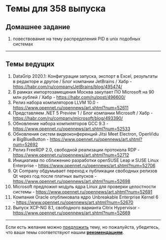 # Темы для 358 выпуска

## Домашнее задание

1. повествование на тему распределения PID в unix подобных системах

---

## Темы ведущих

1. DataGrip 2020.1: Конфигурации запуска, экспорт в Excel, результаты в редакторе и другое / Блог компании JetBrains / Хабр - https://habr.com/ru/company/JetBrains/blog/495474/
1. В рамках импортозамещения Москва закупает ПО Microsoft на 90 млн рублей / Хабр - https://habr.com/ru/post/496600/
1. Релиз набора компиляторов LLVM 10.0 - https://www.opennet.ru/opennews/art.shtml?num=52611
1. Представляем .NET 5 Preview 1 / Блог компании Microsoft / Хабр - https://habr.com/ru/company/microsoft/blog/493390/
1. Обновление набора компиляторов GCC 9.3 - https://www.opennet.ru/opennews/art.shtml?num=52533
1. Обновления систем видеоконференций Jitsi Meet Electron, OpenVidu и BigBlueButton - https://www.opennet.ru/opennews/art.shtml?num=52692
1. Релиз FreeRDP 2.0, свободной реализации протокола RDP - https://www.opennet.ru/opennews/art.shtml?num=52712
1. Инициатива по сближению разработки openSUSE Leap и SUSE Linux Enterprise - https://www.opennet.ru/opennews/art.shtml?num=52706
1. Qt Company обдумывает переход к публикации свободных релизов Qt через год после платных выпусков - https://www.opennet.ru/opennews/art.shtml?num=52698
1. Microsoft предложил модуль ядра Linux для проверки целостности системы - https://www.opennet.ru/opennews/art.shtml?num=52691
1. Компания Oracle опубликовала ядро Unbreakable Enterprise Kernel 6 - https://www.opennet.ru/opennews/art.shtml?num=52670
1. Выпуск XCP-NG 8.1, свободного варианта Citrix Hypervisor - https://www.opennet.ru/opennews/art.shtml?num=52669

---

Если есть желание можно [предложить](themes_from_listeners.md) тему, но пожалуйста, убедитесь, что ваши темы соответствуют нашим **[рекомендациям](Recommendations_for_the_proposed_topics.md)**.
